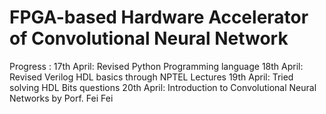 
# FPGA-based Hardware Accelerator of Convolutional Neural Network 

Progress :
17th April: Revised Python Programming language
18th April: Revised Verilog HDL basics through NPTEL Lectures
19th April: Tried solving HDL Bits questions
20th April: Introduction to Convolutional Neural Networks by Porf. Fei Fei
